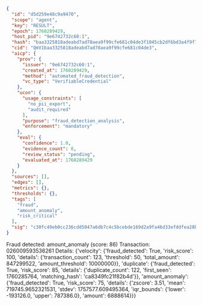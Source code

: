```json
{
  "id": "d5d259e48c9a9470",
  "scope": "agent",
  "key": "RESULT",
  "epoch": 1760289429,
  "host_pid": "9e6742732c60:1",
  "hash": "baa3325818adeabd7ad78aea9f99cfe681c04de3f1045cb2df6bd3a4f9f797a8",
  "cid": "QmV1baa3325818adeabd7ad78aea9f99cfe681c04de3",
  "aicp": {
    "prov": {
      "issuer": "9e6742732c60:1",
      "created_at": 1760289429,
      "method": "automated_fraud_detection",
      "vc_type": "VerifiableCredential"
    },
    "ucon": {
      "usage_constraints": [
        "no_pii_export",
        "audit_required"
      ],
      "purpose": "fraud_detection_analysis",
      "enforcement": "mandatory"
    },
    "eval": {
      "confidence": 1.0,
      "evidence_count": 0,
      "review_status": "pending",
      "evaluated_at": 1760289429
    }
  },
  "sources": [],
  "edges": [],
  "metrics": {},
  "thresholds": {},
  "tags": [
    "fraud",
    "amount_anomaly",
    "risk_critical"
  ],
  "sig": "c30fc49eb0cc236cdd5047a6db7c4c5bcebde169d2a9fa46d33efddfea28b00c"
}
```

Fraud detected: amount_anomaly (score: 86)
Transaction: 026009593536261
Details: {'velocity': {'fraud_detected': True, 'risk_score': 100, 'details': {'transaction_count': 123, 'threshold': 50, 'total_amount': 847299522, 'amount_threshold': 10000000}}, 'duplicate': {'fraud_detected': True, 'risk_score': 85, 'details': {'duplicate_count': 122, 'first_seen': 1760285764, 'matching_hash': 'ca8349fc21f82b4d'}}, 'amount_anomaly': {'fraud_detected': True, 'risk_score': 75, 'details': {'zscore': 3.51, 'mean': 719745.9652321531, 'stdev': 1757577.609495364, 'iqr_bounds': {'lower': -193126.0, 'upper': 787386.0}, 'amount': 6888614}}}